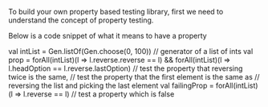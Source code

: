 To build your own property based testing library, first we need to understand the 
concept of property testing.

Below is a code snippet of what it means to have a property

val intList = Gen.listOf(Gen.choose(0, 100)) // generator of a list of ints
val prop = 
    forAll(intList)(l => l.reverse.reverse == l) &&
    forAll(intList)(l => l.headOption == l.reverse.lastOption)  // test the property that reversing twice is the same,
                                                                // test the property that the first element is the same as 
                                                                // reversing the list and picking the last element
val failingProp = forAll(intList)(l => l.reverse == l) // test a property which is false

